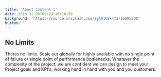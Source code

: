 ```yaml
---
title: 'About Content 1'
date: 2018-12-06T09:29:16+10:00
background: 'https://source.unsplash.com/zglUlG8k47I/1600x500'
button: ''
---
```


## No Limits

Theres no limits. Scale out globally for highly available with no single point of failure or single point of performance bottlenecks.
Whatever the complexity of the project, we are confident we can design to meet your Project goals and KPI's, working hand in hand with you and you customers.
